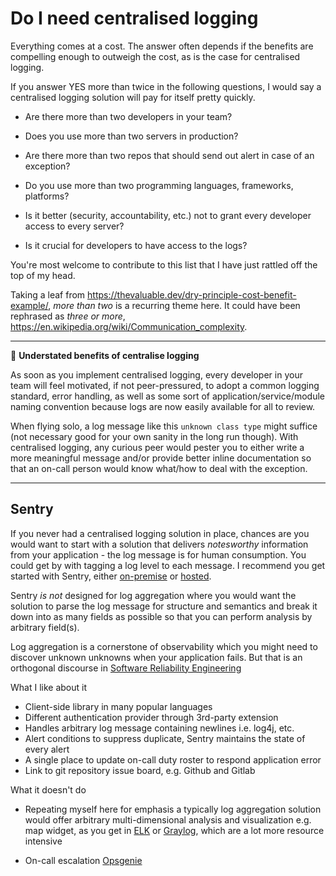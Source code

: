 # Do I need centralised logging

Everything comes at a cost. The answer often depends if the benefits are 
compelling enough to outweigh the cost, as is the case for centralised logging.

If you answer YES more than twice in the following questions, I would say
a centralised logging solution will pay for itself pretty quickly.

- Are there more than two developers in your team?

- Does you use more than two servers in production?

- Are there more than two repos that should send out alert in case of an exception?

- Do you use more than two programming languages, frameworks, platforms?

- Is it better (security, accountability, etc.) not to grant 
  every developer access to every server?

- Is it crucial for developers to have access to the logs?

You're most welcome to contribute to this list that I have just rattled off
the top of my head.

Taking a leaf from <https://thevaluable.dev/dry-principle-cost-benefit-example/>,
*more than two* is a recurring theme here. It could have been rephrased as
*three or more*, <https://en.wikipedia.org/wiki/Communication_complexity>.

---
:gift: **Understated benefits of centralise logging**

As soon as you implement centralised logging, every developer in your team 
will feel motivated, if not peer-pressured, to adopt a common logging standard,
error handling, as well as some sort of application/service/module naming convention
because logs are now easily available for all to review.

When flying solo, a log message like this `unknown class type` might suffice
(not necessary good for your own sanity in the long run though). With centralised logging,
any curious peer would pester you to either write a more meaningful message and/or 
provide better inline documentation so that an on-call person would know what/how
to deal with the exception.

---

## Sentry

If you never had a centralised logging solution in place, chances are you would want
to start with a solution that delivers *notesworthy* information from your application - the log
message is for human consumption. You could get by with tagging a log level to each message.
I recommend you get started with Sentry, either [on-premise](https://github.com/getsentry/onpremise)
or [hosted](https://sentry.io/welcome/).

Sentry *is not* designed for log aggregation where you would want the solution to parse 
the log message for structure and semantics and break it down into as many fields as
possible so that you can perform analysis by arbitrary field(s).

Log aggregation is a cornerstone of observability which you might need to discover
unknown unknowns when your application fails. But that is an orthogonal discourse
in [Software Reliability Engineering](https://landing.google.com/sre/books/)


What I like about it

- Client-side library in many popular languages
- Different authentication provider through 3rd-party extension
- Handles arbitrary log message containing newlines i.e. log4j, etc.
- Alert conditions to suppress duplicate, Sentry maintains the state of every alert
- A single place to update on-call duty roster to respond application error
- Link to git repository issue board, e.g. Github and Gitlab

What it doesn't do

- Repeating myself here for emphasis a typically log aggregation solution would offer
  arbitrary multi-dimensional analysis and visualization e.g. map widget, as you get in 
  [ELK](https://www.elastic.co/what-is/elk-stack) or 
  [Graylog](https://www.graylog.org/), which are a lot more resource intensive
  
- On-call escalation [Opsgenie](https://www.atlassian.com/software/opsgenie)






